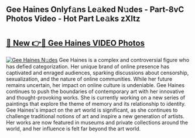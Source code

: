 ## Gee Haines Onlyf𝚊ns Le𝚊ked N𝚞des - Part-8vC Photos Video - Hot Part Le𝚊ks zXltz

# <h2><a href="http://ab48061.deff.icu/?id=Gee+Haines">🔗 New 👉🔴 Gee Haines VIDEO Photos</a></h2>

[![Gee Haines N𝚞des](https://i.imgur.com/rIISA9y.gif)](http://ab48061.deff.icu/?id=Gee+Haines)
Gee Haines is a complex and controversial figure who has defied categorization. Her unique brand of online presence has captivated and enraged audiences, sparking discussions about censorship, sexualization, and the nature of online communities. While her future remains uncertain, her impact on online culture is undeniable. Gee Haines continues to push the boundaries of contemporary art with her innovative and thought-provoking works. She is currently working on a new series of paintings that explore the theme of memory and its relationship to identity. Gee Haines's impact on the art world is significant, as she continues to challenge traditional notions of art and inspire a new generation of artists. Her works are now featured in museums and private collections around the world, and her influence is felt far beyond the art world.
